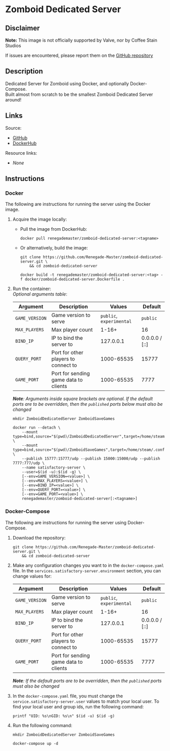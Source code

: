 # Zomboid Dedicated Server

## Disclaimer

**Note:** This image is not officially supported by Valve, nor by Coffee Stain Studios

If issues are encountered, please report them on
the [GitHub repository](https://github.com/Renegade-Master/zomboid-dedicated-server/issues/new/choose)

## Description

Dedicated Server for Zomboid using Docker, and optionally Docker-Compose.  
Built almost from scratch to be the smallest Zomboid Dedicated Server around!

## Links

Source:

- [GitHub](https://github.com/Renegade-Master/zomboid-dedicated-server)
- [DockerHub](https://hub.docker.com/r/renegademaster/zomboid-dedicated-server)

Resource links:

- *None*
## Instructions

### Docker

The following are instructions for running the server using the Docker image.

1. Acquire the image locally:
    * Pull the image from DockerHub:

      ```shell
      docker pull renegademaster/zomboid-dedicated-server:<tagname>
      ```
    * Or alternatively, build the image:

      ```shell
      git clone https://github.com/Renegade-Master/zomboid-dedicated-server.git \
          && cd zomboid-dedicated-server

      docker build -t renegademaster/zomboid-dedicated-server:<tag> -f docker/zomboid-dedicated-server.Dockerfile .
      ```

2. Run the container:  
   *Optional arguments table*:

   | Argument       | Description                           | Values                   | Default          |
   |----------------|---------------------------------------|--------------------------|------------------|
   | `GAME_VERSION` | Game version to serve                 | `public`, `experimental` | `public`         |
   | `MAX_PLAYERS`  | Max player count                      | 1-16+                    | 16               |
   | `BIND_IP`      | IP to bind the server to              | 127.0.0.1                | 0.0.0.0 / \[::\] |
   | `QUERY_PORT`   | Port for other players to connect to  | 1000-65535               | 15777            |
   | `GAME_PORT`    | Port for sending game data to clients | 1000-65535               | 7777             |

   ***Note**: Arguments inside square brackets are optional. If the default ports are to be overridden, then the
   `published` ports below must also be changed*

   ```shell
   mkdir ZomboidDedicatedServer ZomboidSaveGames

   docker run --detach \
       --mount type=bind,source="$(pwd)/ZomboidDedicatedServer",target=/home/steam/ZomboidDedicatedServer \
       --mount type=bind,source="$(pwd)/ZomboidSaveGames",target=/home/steam/.config/Epic/FactoryGame/Saved/SaveGames \
       --publish 15777:15777/udp --publish 15000:15000/udp --publish 7777:777/udp \
       --name satisfactory-server \
       --user=$(id -u):$(id -g) \
       [--env=GAME_VERSION=<value>] \
       [--env=MAX_PLAYERS=<value>] \
       [--env=BIND_IP=<value>] \
       [--env=QUERY_PORT=<value>] \
       [--env=GAME_PORT=<value>] \
       renegademaster/zomboid-dedicated-server[:<tagname>]
   ```

### Docker-Compose

The following are instructions for running the server using Docker-Compose.

1. Download the repository:

   ```shell
   git clone https://github.com/Renegade-Master/zomboid-dedicated-server.git \
       && cd zomboid-dedicated-server
   ```

2. Make any configuration changes you want to in the `docker-compose.yaml` file. In
   the `services.satisfactory-server.environment` section, you can change values for:

   | Argument       | Description                           | Values                   | Default          |
   |----------------|---------------------------------------|--------------------------|------------------|
   | `GAME_VERSION` | Game version to serve                 | `public`, `experimental` | `public`         |
   | `MAX_PLAYERS`  | Max player count                      | 1-16+                    | 16               |
   | `BIND_IP`      | IP to bind the server to              | 127.0.0.1                | 0.0.0.0 / \[::\] |
   | `QUERY_PORT`   | Port for other players to connect to  | 1000-65535               | 15777            |
   | `GAME_PORT`    | Port for sending game data to clients | 1000-65535               | 7777             |

   ***Note**: If the default ports are to be overridden, then the `published` ports must also be changed*

4. In the `docker-compose.yaml` file, you must change the `service.satisfactory-server.user` values to match your local
   user. To find your local user and group ids, run the following command:

   ```shell
   printf "UID: %s\nGID: %s\n" $(id -u) $(id -g)
   ```

5. Run the following command:

   ```shell
   mkdir ZomboidDedicatedServer ZomboidSaveGames

   docker-compose up -d
   ```
